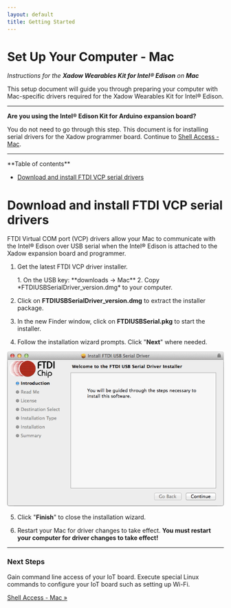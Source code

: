 ```yaml
---
layout: default
title: Getting Started
---
```


# Set Up Your Computer - Mac

_Instructions for the **Xadow Wearables Kit for Intel® Edison** on **Mac**_

This setup document will guide you through preparing your computer with Mac-specific drivers required for the Xadow Wearables Kit for Intel® Edison.

---

**Are you using the Intel® Edison Kit for Arduino expansion board?**

You do not need to go through this step. This document is for installing serial drivers for the Xadow programmer board. Continue to [Shell Access - Mac](../../shell_access/mac/serial_connection.html).

---

<div class="toc" markdown="1">
**Table of contents**

* [Download and install FTDI VCP serial drivers](#download-and-install-ftdi-vcp-serial-drivers)
</div>

# Download and install FTDI VCP serial drivers

FTDI Virtual COM port (VCP) drivers allow your Mac to communicate with the Intel® Edison over USB serial when the Intel® Edison is attached to the Xadow expansion board and programmer.

1. Get the latest FTDI VCP driver installer.

    <div class="callout goto" markdown="1">
    1. On the USB key: **downloads → Mac**
    2. Copy *FTDIUSBSerialDriver_version.dmg* to your computer.
    </div>

2. Click on **FTDIUSBSerialDriver_version.dmg** to extract the installer package.

3. In the new Finder window, click on **FTDIUSBSerial.pkg** to start the installer.

4. Follow the installation wizard prompts. Click "**Next**" where needed.

  ![FTDI USB Serial Driver installation wizard](images/ftdi_drivers-installer_wizard.png)

5. Click "**Finish**" to close the installation wizard.

6. Restart your Mac for driver changes to take effect. **You must restart your computer for driver changes to take effect!**

---

### Next Steps

Gain command line access of your IoT board. Execute special Linux commands to configure your IoT board such as setting up Wi-Fi. 

[Shell Access - Mac »](../../shell_access/mac/serial_connection.html)